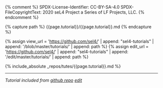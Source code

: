 {% comment %}
SPDX-License-Identifier: CC-BY-SA-4.0
SPDX-FileCopyrightText: 2020 seL4 Project a Series of LF Projects, LLC.
{% endcomment %}

{% capture path %}
{{page.tutorial}}/{{page.tutorial}}.md
{% endcapture %}

{% assign view_url = 'https://github.com/sel4/' | append: "sel4-tutorials" | append: '/blob/master/tutorials/' | append: path %}
{% assign edit_url = 'https://github.com/sel4/' | append: "sel4-tutorials" | append: '/edit/master/tutorials/' | append: path %}

{% include_absolute _repos/tutes/{{page.tutorial}}.md %}

-------------

*Tutorial included from [github repo]({{view_url}}) [edit]({{edit_url}})*
